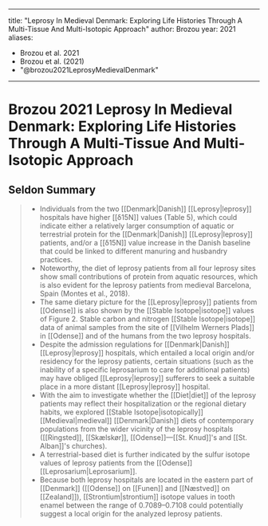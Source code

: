 
---
title: "Leprosy In Medieval Denmark: Exploring Life Histories Through A Multi-Tissue And Multi-Isotopic Approach"
author: Brozou
year: 2021
aliases: 
  - Brozou et al. 2021
  - Brozou et al. (2021)
  - "@brozou2021LeprosyMedievalDenmark"
---

# Brozou 2021 Leprosy In Medieval Denmark: Exploring Life Histories Through A Multi-Tissue And Multi-Isotopic Approach

## Seldon Summary

> - Individuals from the two [[Denmark\|Danish]] [[Leprosy\|leprosy]] hospitals have higher [[δ15N]] values (Table 5), which could indicate either a relatively larger consumption of aquatic or terrestrial protein for the [[Denmark\|Danish]] [[Leprosy\|leprosy]] patients, and/or a [[δ15N]] value increase in the Danish baseline that could be linked to different manuring and husbandry practices.
> - Noteworthy, the diet of leprosy patients from all four leprosy sites show small contributions of protein from aquatic resources, which is also evident for the leprosy patients from medieval Barcelona, Spain (Montes et al., 2018).
> - The same dietary picture for the [[Leprosy\|leprosy]] patients from [[Odense]] is also shown by the [[Stable Isotope\|isotope]] values of Figure 2. Stable carbon and nitrogen [[Stable Isotope\|isotope]] data of animal samples from the site of [[Vilhelm Werners Plads]] in [[Odense]] and of the humans from the two leprosy hospitals.
> - Despite the admission regulations for [[Denmark\|Danish]] [[Leprosy\|leprosy]] hospitals, which entailed a local origin and/or residency for the leprosy patients, certain situations (such as the inability of a specific leprosarium to care for additional patients) may have obliged [[Leprosy\|leprosy]] sufferers to seek a suitable place in a more distant [[Leprosy\|leprosy]] hospital.
> - With the aim to investigate whether the [[Diet\|diet]] of the leprosy patients may reflect their hospitalization or the regional dietary habits, we explored [[Stable Isotope\|isotopically]] [[Medieval\|medieval]] [[Denmark\|Danish]] diets of contemporary populations from the wider vicinity of the leprosy hospitals ([[Ringsted]], [[Skælskør]], [[Odense]]—[[St. Knud]]'s and [[St. Alban]]'s churches).
> - A terrestrial-based diet is further indicated by the sulfur isotope values of leprosy patients from the [[Odense]] [[Leprosarium\|Leprosarium]].
> - Because both leprosy hospitals are located in the eastern part of [[Denmark]] ([[Odense]] on [[Funen]] and [[Næstved]] on [[Zealand]]), [[Strontium\|strontium]] isotope values in tooth enamel between the range of 0.7089–0.7108 could potentially suggest a local origin for the analyzed leprosy patients.